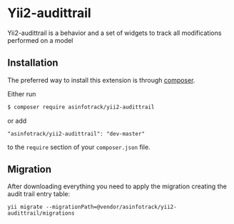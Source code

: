 # Yii2-audittrail
Yii2-audittrail is a behavior and a set of widgets to track all modifications performed on a model


## Installation
The preferred way to install this extension is through [composer](http://getcomposer.org/download/).

Either run

```bash
$ composer require asinfotrack/yii2-audittrail
```

or add

```
"asinfotrack/yii2-audittrail": "dev-master"
```

to the `require` section of your `composer.json` file.


## Migration
	
After downloading everything you need to apply the migration creating the audit trail entry table:

	yii migrate --migrationPath=@vendor/asinfotrack/yii2-audittrail/migrations